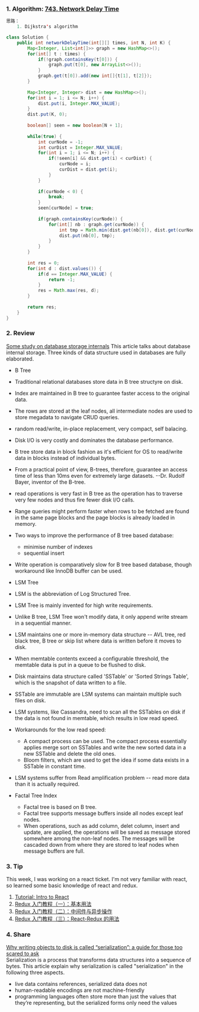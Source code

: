 ### 1. Algorithm: [743. Network Delay Time](https://leetcode.com/problems/network-delay-time/description/)
   
```Java
思路：
    1. Dijkstra's algorithm

class Solution {
    public int networkDelayTime(int[][] times, int N, int K) {
        Map<Integer, List<int[]>> graph = new HashMap<>();
        for(int[] t : times) {
            if(!graph.containsKey(t[0])) {
                graph.put(t[0], new ArrayList<>());
            }
            graph.get(t[0]).add(new int[]{t[1], t[2]});
        }
        
        Map<Integer, Integer> dist = new HashMap<>();
        for(int i = 1; i <= N; i++) {
            dist.put(i, Integer.MAX_VALUE);
        }
        dist.put(K, 0);
        
        boolean[] seen = new boolean[N + 1];
        
        while(true) {
            int curNode = -1;
            int curDist = Integer.MAX_VALUE;
            for(int i = 1; i <= N; i++) {
                if(!seen[i] && dist.get(i) < curDist) {
                    curNode = i;
                    curDist = dist.get(i);
                }
            }
            
            if(curNode < 0) {
                break;
            }
            seen[curNode] = true;
            
            if(graph.containsKey(curNode)) {
                for(int[] nb : graph.get(curNode)) {
                    int tmp = Math.min(dist.get(nb[0]), dist.get(curNode) + nb[1]);
                    dist.put(nb[0], tmp);
                }
            }
        }
        
        int res = 0;
        for(int d : dist.values()) {
            if(d == Integer.MAX_VALUE) {
                return -1;
            }
            res = Math.max(res, d);
        }
        
        return res;
    }
}
```

### 2. Review
[Some study on database storage internals](https://medium.com/@kousiknath/data-structures-database-storage-internals-1f5ed3619d43)
This article talks about database internal storage. Three kinds of data structure used in databases are fully elaborated.

- B Tree
 - Traditional relational databases store data in B tree structyre on disk.
 - Index are maintained in B tree to guarantee faster access to the original data.
 - The rows are stored at the leaf nodes, all intermediate nodes are used to store megadata to navigate CRUD queries.
 - random read/write, in-place replacement, very compact, self balacing.
 - Disk I/O is very costly and dominates the database performance.
 - B tree store data in block fashion as it's efficient for OS to read/write data in blocks instead of individual bytes.
 - From a practical point of view, B-trees, therefore, guarantee an access time of less than 10ms even for extremely large datasets. --Dr. Rudolf Bayer, inventor of the B-tree.
 - read operations is very fast in B tree as the operation has to traverse very few nodes and thus fire fewer disk I/O calls. 
 - Range queries might perform faster when rows to be fetched are found in the same page blocks and the page blocks is already loaded in memory.
 - Two ways to improve the performance of B tree based database:
   - minimise number of indexes
   - sequential insert
 - Write operation is comparatively slow for B tree based database, though workaround like InnoDB buffer can be used.
 
- LSM Tree 
 - LSM is the abbreviation of Log Structured Tree.
 - LSM Tree is mainly invented for high write requirements.
 - Unlike B tree, LSM Tree won't modify data, it only append write stream in a sequential manner.
 - LSM maintains one or more in-memory data structure -- AVL tree, red black tree, B tree or skip list where data is written before it moves to disk.
 - When memtable contents exceed a configurable threshold, the memtable data is put in a queue to be flushed to disk.
 - Disk maintains data structure called 'SSTable' or 'Sorted Strings Table', which is the snapshot of data written to a file.
 - SSTable are immutable are LSM systems can maintain multiple such files on disk.
 - LSM systems, like Cassandra, need to scan all the SSTables on disk if the data is not found in memtable, which results in low read speed.
 - Workarounds for the low read speed:
    - A compact process can be used. The compact process essentially applies merge sort on SSTables and write the new sorted data in a new SSTable and delete the old ones.
    - Bloom filters, which are used to get the idea if some data exists in a SSTable in constant time.
 - LSM systems suffer from Read amplification problem -- read more data than it is actually required.
 
 
- Factal Tree Index
  - Factal tree is based on B tree.
  - Factal tree supports message buffers inside all nodes except leaf nodes.
  - When operations, such as add column, delet column, insert and update, are applied, the  operations will be saved as message stored somewhere among the non-leaf nodes. The messages will be cascaded down from where they are stored to leaf nodes when message buffers are full.


### 3. Tip
This week, I was working on a react ticket. I'm not very familiar with react, so learned some basic knowledge of react and redux.</br>
  1. [Tutorial: Intro to React](https://reactjs.org/tutorial/tutorial.html)
  2. [Redux 入门教程（一）：基本用法](www.ruanyifeng.com/blog/2016/09/redux_tutorial_part_one_basic_usages.html)
  3. [Redux 入门教程（二）：中间件与异步操作](www.ruanyifeng.com/blog/2016/09/redux_tutorial_part_two_async_operations.html)
  4. [Redux 入门教程（三）：React-Redux 的用法](www.ruanyifeng.com/blog/2016/09/redux_tutorial_part_three_react-redux.html)

### 4. Share
[Why writing objects to disk is called “serialization”: a guide for those too scared to ask](https://tim.mcnamara.nz/post/176906903912/serialization)<br/>
Serialization is a process that transforms data structures into a sequence of bytes. This article explain why serialization is called "serialization" in the following three aspects.
  - live data contains references, serialized data does not
  - human-readable encodings are not machine-friendly
  - programming languages often store more than just the values that they’re representing, but the serialized forms only need the values



